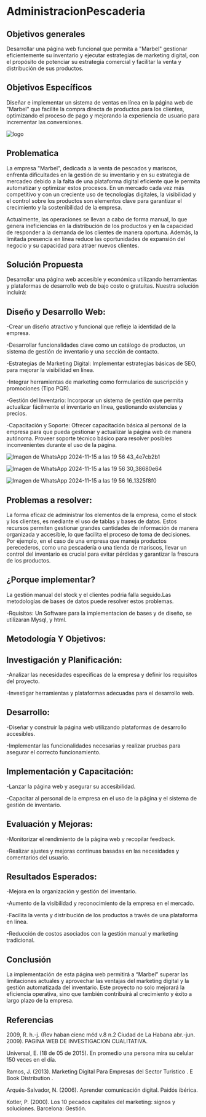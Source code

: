 # AdministracionPescaderia
## Objetivos generales 
                                                                      
Desarrollar una página web funcional que permita a "Marbel" gestionar eficientemente su inventario y ejecutar estrategias de marketing digital, con el propósito de potenciar su estrategia comercial y facilitar la venta y distribución de sus productos. 

 ## Objetivos Específicos
                                                                      
Diseñar e implementar un sistema de ventas en línea en la página web de "Marbel" que facilite la compra directa de productos para los clientes, optimizando el proceso de pago y mejorando la experiencia de usuario para incrementar las conversiones.

![logo](https://github.com/user-attachments/assets/6bbca3cb-84f5-4f3e-ae1b-a69e6c224d32)

## Problematica 

La empresa "Marbel", dedicada a la venta de pescados y mariscos, enfrenta dificultades en la gestión de su inventario y en su estrategia de mercadeo debido a la falta de una plataforma digital eficiente que le permita automatizar y optimizar estos procesos. En un mercado cada vez más competitivo y con un creciente uso de tecnologías digitales, la visibilidad y el control sobre los productos son elementos clave para garantizar el crecimiento y la sostenibilidad de la empresa.

Actualmente, las operaciones se llevan a cabo de forma manual, lo que genera ineficiencias en la distribución de los productos y en la capacidad de responder a la demanda de los clientes de manera oportuna. Además, la limitada presencia en línea reduce las oportunidades de expansión del negocio y su capacidad para atraer nuevos clientes.

## Solución Propuesta

Desarrollar una página web accesible y económica utilizando herramientas y plataformas de desarrollo web de bajo costo o gratuitas. Nuestra solución incluirá: 

## Diseño y Desarrollo Web: 


-Crear un diseño atractivo y funcional que refleje la identidad de la empresa. 

-Desarrollar funcionalidades clave como un catálogo de productos, un sistema de gestión de inventario y una sección de contacto. 

-Estrategias de Marketing Digital: Implementar estrategias básicas de SEO, para mejorar la visibilidad en línea. 

-Integrar herramientas de marketing como formularios de suscripción y promociones (Tipo PQR). 

-Gestión del Inventario: Incorporar un sistema de gestión que permita actualizar fácilmente el inventario en línea, gestionando existencias y precios. 

-Capacitación y Soporte: Ofrecer capacitación básica al personal de la empresa para que pueda gestionar y actualizar la página web de manera autónoma. 
Proveer soporte técnico básico para resolver posibles inconvenientes durante el uso de la página. 

![Imagen de WhatsApp 2024-11-15 a las 19 56 43_4e7cb2b1](https://github.com/user-attachments/assets/48e9e166-73e3-43c1-9714-83574b1014d8)

![Imagen de WhatsApp 2024-11-15 a las 19 56 30_38680e64](https://github.com/user-attachments/assets/8815c692-07cd-4e11-bcd5-12b69be25970)

![Imagen de WhatsApp 2024-11-15 a las 19 56 16_1325f8f0](https://github.com/user-attachments/assets/442ed47d-6439-4bc9-a3ee-bd50533f93d5)


                                                                         
## Problemas a resolver: 

La forma eficaz de administrar los elementos de la empresa, como el stock y los clientes, es mediante el uso de tablas y bases de datos. Estos recursos permiten gestionar grandes cantidades de información de
manera organizada y accesible, lo que facilita el proceso de toma de decisiones. Por ejemplo, en el caso de una empresa que maneja productos perecederos, como una pescadería o una tienda de mariscos, llevar 
un control del inventario es crucial para evitar pérdidas y garantizar la frescura de los productos.

## ¿Porque implementar?
La gestión manual del stock y el clientes podria falla seguido.Las metodologías de bases de datos puede resolver estos problemas.

-Rquisitos:
Un Software para la implementacion de bases y de diseño, se utilizaran Mysql, y html.

                                                           
## Metodología Y Objetivos: 

## Investigación y Planificación: 

-Analizar las necesidades específicas de la empresa y definir los requisitos del proyecto. 

-Investigar herramientas y plataformas adecuadas para el desarrollo web. 


## Desarrollo: 


-Diseñar y construir la página web utilizando plataformas de desarrollo accesibles. 

-Implementar las funcionalidades necesarias y realizar pruebas para asegurar el correcto funcionamiento. 


## Implementación y Capacitación: 


-Lanzar la página web y asegurar su accesibilidad. 

-Capacitar al personal de la empresa en el uso de la página y el sistema de gestión de inventario. 


## Evaluación y Mejoras: 
                                                         

-Monitorizar el rendimiento de la página web y recopilar feedback. 

-Realizar ajustes y mejoras continuas basadas en las necesidades y comentarios del usuario. 


## Resultados Esperados: 
                                                         

-Mejora en la organización y gestión del inventario. 

-Aumento de la visibilidad y reconocimiento de la empresa en el mercado. 

-Facilita la venta y distribución de los productos a través de una plataforma en línea. 

-Reducción de costos asociados con la gestión manual y marketing tradicional.


## Conclusión 
                                                              

La implementación de esta página web permitirá a “Marbel” superar las limitaciones actuales y aprovechar las ventajas del marketing digital y la gestión automatizada del inventario. Este proyecto no solo mejorará la eficiencia operativa, sino que también contribuirá al crecimiento y éxito a largo plazo de la empresa. 

## Referencias 
2009, R. h.-j. (Rev haban cienc méd v.8 n.2 Ciudad de La Habana abr.-jun. 2009). PAGINA WEB DE INVESTIGACION CUALITATIVA.

Universal, E. (18 de 05 de 2015). En promedio una persona mira su celular 150 veces en el día.

Ramos, J. (2013). Marketing Digital Para Empresas del Sector Turistico . E Book Distribution .

Arqués-Salvador, N. (2006). Aprender comunicación digital. Paidós ibérica.

Kotler, P. (2000). Los 10 pecados capitales del marketing: signos y soluciones. Barcelona: Gestión.

